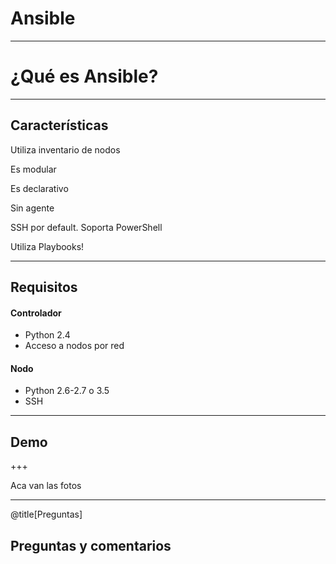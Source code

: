 # Ansible

---

# ¿Qué es Ansible?

---

## Características

Utiliza inventario de nodos

Es modular

Es declarativo

Sin agente

SSH por default. Soporta PowerShell

Utiliza Playbooks!

---

## Requisitos

#### Controlador
- Python 2.4
- Acceso a nodos por red

#### Nodo
- Python 2.6-2.7 o 3.5
- SSH

---

## Demo

+++

Aca van las fotos

---

@title[Preguntas]

## Preguntas y comentarios